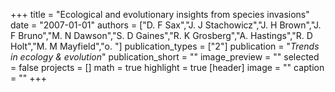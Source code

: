 +++
title = "Ecological and evolutionary insights from species invasions"
date = "2007-01-01"
authors = ["D. F Sax","J. J Stachowicz","J. H Brown","J. F Bruno","M. N Dawson","S. D Gaines","R. K Grosberg","A. Hastings","R. D Holt","M. M Mayfield","o. "]
publication_types = ["2"]
publication = "_Trends in ecology & evolution_"
publication_short = ""
image_preview = ""
selected = false
projects = []
math = true
highlight = true
[header]
image = ""
caption = ""
+++

